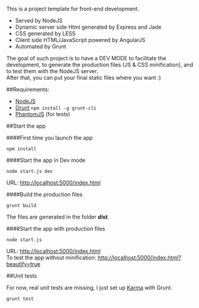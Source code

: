 This is a project template for front-end development.

- Served by NodeJS
- Dynamic server side Html generated by Express and Jade
- CSS generated by LESS
- Client side HTML/JavaScript powered by AngularJS
- Automated by Grunt

The goal of such project is to have a DEV MODE to facilitate the development, to generate the production files (JS & CSS minification), and to test them with the NodeJS server.  
After that, you can put your final static files where you want :)

##Requirements:

- [NodeJS](http://nodejs.org/download/)
- [Grunt](http://gruntjs.com/) ```npm install -g grunt-cli```
- [PhantomJS](http://phantomjs.org/) (for tests)

##Start the app

####First time you launch the app

```
npm install
```

####Start the app in Dev mode

```
node start.js dev
```

URL: [http://localhost:5000/index.html](http://localhost:5000/index.html)

####Build the production files

```
grunt build
```

The files are generated in the folder ___dist___.

####Start the app with production files

```
node start.js
```

URL: [http://localhost:5000/index.html](http://localhost:5000/index.html)  
To test the app without minification: [http://localhost:5000/index.html?beautify=true](http://localhost:5000/index.html?beautify=true)

##Unit tests

For now, real unit tests are missing, I just set up [Karma](http://karma-runner.github.io/) with Grunt.

```
grunt test
```
